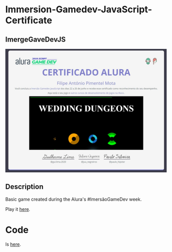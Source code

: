 # Immersion-Gamedev-JavaScript-Certificate
## ImergeGaveDevJS
![certificado_alura](https://github.com/Drete457/ImergeGaveDevJS/blob/master/Certificado.JPG)

## Description

Basic game created during the Alura's #ImersãoGameDev week.

Play it [here](https://drete457.github.io/ImergeGaveDevJS/ "here").

# Code

Is [here](https://github.com/Drete457/ImergeGaveDevJS "here").
